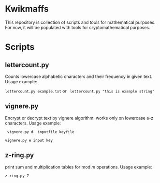 # Kwikmaffs

This repository is collection of scripts and tools for mathematical purposes. For now, it will be populated with tools for cryptomathematical purposes.

# Scripts

## lettercount.py

Counts lowercase alphabetic characters and their frequency in given text. Usage example:

`lettercount.py example.txt` or ` lettercount.py "this is example string"`

## vignere.py

Encrypt or decrypt text by vignere algorithm. works only on lowercase a-z characters. Usage example:

` vignere.py d  inputfile keyfile`

`vignere.py e input key`

## z-ring.py

print sum and multiplication tables for mod _m_ operations. Usage example:

`z-ring.py 7`
